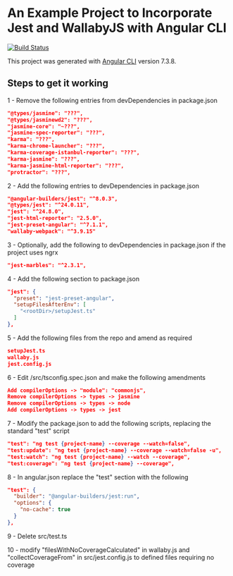 # An Example Project to Incorporate Jest and WallabyJS with Angular CLI

[![Build Status](https://travis-ci.com/bonejon/angular-jest-wallabyjs.svg?branch=master)](https://travis-ci.com/bonejon/angular-jest-wallabyjs)

This project was generated with [Angular CLI](https://github.com/angular/angular-cli) version 7.3.8.


## Steps to get it working

1 - Remove the following entries from devDependencies in package.json
```json
"@types/jasmine": "???",
"@types/jasminewd2": "???",
"jasmine-core": "~???",
"jasmine-spec-reporter": "???",
"karma": "???",
"karma-chrome-launcher": "???",
"karma-coverage-istanbul-reporter": "???",
"karma-jasmine": "???",
"karma-jasmine-html-reporter": "???",
"protractor": "???",
```

2 - Add the following entries to devDependencies in package.json
```json
"@angular-builders/jest": "^8.0.3",
"@types/jest": "^24.0.11",
"jest": "^24.8.0",
"jest-html-reporter": "2.5.0",
"jest-preset-angular": "^7.1.1",
"wallaby-webpack": "^3.9.15"
```

3 - Optionally, add the following to devDependencies in package.json if the project uses ngrx
```json
"jest-marbles": "^2.3.1",
```

4 - Add the following section to package.json
```json
"jest": {
  "preset": "jest-preset-angular",
  "setupFilesAfterEnv": [
    "<rootDir>/setupJest.ts"
  ]
},
```

5 - Add the following files from the repo and amend as required
```json
setupJest.ts
wallaby.js
jest.config.js
```

6 - Edit /src/tsconfig.spec.json and make the following amendments
```json
Add compilerOptions -> "module": "commonjs",
Remove compilerOptions -> types -> jasmine
Remove compilerOptions -> types -> node
Add compilerOptions -> types -> jest
```

7 - Modify the package.json to add the following scripts, replacing the standard "test" script
```json
"test": "ng test {project-name} --coverage --watch=false",
"test:update": "ng test {project-name} --coverage --watch=false -u",
"test:watch": "ng test {project-name} --watch --coverage",
"test:coverage": "ng test {project-name} --coverage",
```

8 - In angular.json replace the "test" section with the following
```json
"test": {
  "builder": "@angular-builders/jest:run",
  "options": {
    "no-cache": true
  }
},
```

9 - Delete src/test.ts

10 - modify "filesWithNoCoverageCalculated" in wallaby.js and "collectCoverageFrom" in src/jest.config.js to defined files requiring no coverage
